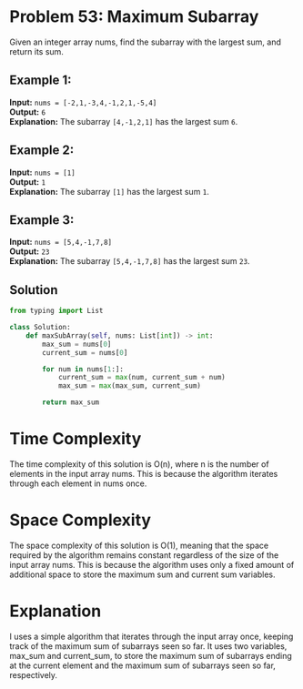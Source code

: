 # Problem 53: Maximum Subarray

Given an integer array nums, find the subarray with the largest sum, and return its sum.

## Example 1:

**Input:** `nums = [-2,1,-3,4,-1,2,1,-5,4]`  
**Output:** `6`  
**Explanation:** The subarray `[4,-1,2,1]` has the largest sum `6`.

## Example 2:

**Input:** `nums = [1]`  
**Output:** `1`  
**Explanation:** The subarray `[1]` has the largest sum `1`.

## Example 3:

**Input:** `nums = [5,4,-1,7,8]`  
**Output:** `23`  
**Explanation:** The subarray `[5,4,-1,7,8]` has the largest sum `23`.

## Solution

```python
from typing import List

class Solution:
    def maxSubArray(self, nums: List[int]) -> int:
        max_sum = nums[0]
        current_sum = nums[0]

        for num in nums[1:]:
            current_sum = max(num, current_sum + num)
            max_sum = max(max_sum, current_sum)

        return max_sum
```
# Time Complexity
The time complexity of this solution is O(n), where n is the number of elements in the input array nums. This is because the algorithm iterates through each element in nums once.<br>

# Space Complexity
The space complexity of this solution is O(1), meaning that the space required by the algorithm remains constant regardless of the size of the input array nums. This is because the algorithm uses only a fixed amount of additional space to store the maximum sum and current sum variables.<br>

# Explanation
I uses a simple algorithm that iterates through the input array once, keeping track of the maximum sum of subarrays seen so far. It uses two variables, max_sum and current_sum, to store the maximum sum of subarrays ending at the current element and the maximum sum of subarrays seen so far, respectively.<br>
